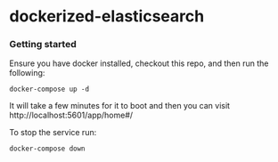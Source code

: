 # dockerized-elasticsearch

### Getting started

Ensure you have docker installed, checkout this repo, and then run the following:

```
docker-compose up -d
```

It will take a few minutes for it to boot and then you can visit http://localhost:5601/app/home#/

To stop the service run:

```
docker-compose down
```
